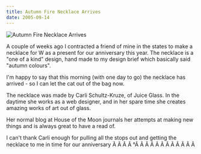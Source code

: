 ```yaml
---
title: Autumn Fire Necklace Arrives
date: 2005-09-14
---
```


![Autumn Fire Necklace Arrives](https://source.unsplash.com/d34DtRp1bqo/1600x900)

A couple of weeks ago I contracted a friend of mine in the states to make a necklace for W as a present for our anniversary this year. The necklace is a "one of a kind" design, hand made to my design brief which basically said "autumn colours".

I'm happy to say that this morning (with one day to go) the necklace has arrived - so I can let the cat out of the bag now.

The necklace was made by Carli Schultz-Kruze, of Juice Glass. In the daytime she works as a web designer, and in her spare time she creates amazing works of art out of glass.

Her normal blog at House of the Moon journals her attempts at making new things and is always great to have a read of.

I can't thank Carli enough for pulling all the stops out and getting the necklace to me in time for our anniversary Ã Ã Ã Ã °Ã Ã Ã Ã Ã Ã Ã Ã Ã Ã Ã Ã 